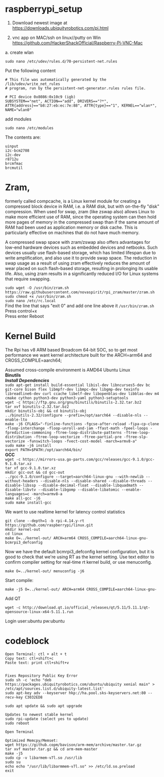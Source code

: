 # raspberrypi_setup
1. Download newest image at
https://downloads.ubiquityrobotics.com/pi.html


2. vnc app on MAC/ssh on linux//putty on Win
https://github.com/HackerShackOfficial/Raspberry-Pi-VNC-Mac

a. create wlan
```
sudo nano /etc/udev/rules.d/70-persistent-net.rules
```

Put the following content
   
```
# This file was automatically generated by the /lib/udev/write_net_rules
# program, run by the persistent-net-generator.rules rules file.

# PCI device 0x8086:0x10c9 (igb)
SUBSYSTEM=="net", ACTION=="add", DRIVERS=="?*", ATTR{address}=="b8:27:eb:ec:7e:88", ATTR{type}=="1", KERNEL=="wlan*", NAME="wlan0"

```


add modules
```
sudo nano /etc/modules
```

The contents are:
```
uinput
i2c-bcm2708
i2c-dev
r8712u
brcmfmac
brcmutil

```
# Zram,  
formerly called compcache, is a Linux kernel module for creating a compressed block device in RAM, i.e. a RAM disk, but with on-the-fly "disk" compression. When used for swap, zram (like zswap also) allows Linux to make more efficient use of RAM, since the operating system can then hold more pages of memory in the compressed swap than if the same amount of RAM had been used as application memory or disk cache. This is particularly effective on machines that do not have much memory.

A compressed swap space with zram/zswap also offers advantages for low-end hardware devices such as embedded devices and netbooks. Such devices usually use flash-based storage, which has limited lifespan due to write amplification, and also use it to provide swap space. The reduction in swap usage as a result of using zram effectively reduces the amount of wear placed on such flash-based storage, resulting in prolonging its usable life. Also, using zram results in a significantly reduced I/O for Linux systems that require swapping.  

`sudo wget -O /usr/bin/zram.sh https://raw.githubusercontent.com/novaspirit/rpi_zram/master/zram.sh`  
`sudo chmod +x /usr/bin/zram.sh`  
`sudo nano /etc/rc.local`  
Find the line that says "exit 0" and add one line above it
`/usr/bin/zram.sh`
Press control+x  
Press enter
Reboot


# Kernel Build
The Rpi has v8 ARM based Broadcom 64-bit SOC, so to get most performance we want kernel architecture built for the ARCH=arm64 and CROSS_COMPILE=aarch64;

Assumed cross-compile environment is AMD64 Ubuntu Linux  
	  **Binutils**  
***Install Dependencies***  
`sudo apt-get install build-essential libisl-dev libncurses5-dev bc git-core bison flex libmpfr-dev libmpc-dev libgmp-dev texinfo libreadline6-dev curl ccache libelf-dev libopenblas-dev libblas-dev m4 cmake cython python3-dev python3-yaml python3-setuptools`  
`wget -c https://ftp.gnu.org/gnu/binutils/binutils-2.32.tar.bz2`  
`tar xvf binutils-2.32.tar.bz2`  
`mkdir binutils-obj && cd binutils-obj`  
`../binutils-2.32/configure --prefix=/opt/aarch64 --disable-nls --enable-lto`  
`make -j6 CFLAGS="-finline-functions -fgcse-after-reload -fipa-cp-clone -floop-interchange -floop-unroll-and-jam -ffast-math -fpeel-loops -fpredictive-commoning -ftree-loop-distribute-patterns -ftree-loop-distribution -ftree-loop-vectorize -ftree-partial-pre -ftree-slp-vectorize -funswitch-loops -fvect-cost-model -march=armv8-a"`  
`sudo make -j6 install`  
`export PATH=$PATH:/opt/aarch64/bin/`  
	 **GCC**  
`wget -c https://mirrors-usa.go-parts.com/gcc/releases/gcc-9.1.0/gcc-9.1.0.tar.xz`  
`tar xf gcc-9.1.0.tar.xz`  
`mkdir gcc-out && cd gcc-out`  
`../gcc-9.1.0/configure --target=aarch64-linux-gnu --with-newlib --without-headers
 --disable-nls --disable-shared --disable-threads --disable-libssp --disable-decimal-float
 --disable-libquadmath --disable-libvtv --disable-libgomp --disable-libatomic
 --enable-languages=c -march=armv8-a`  
 `make all-gcc -j6`  
 `sudo make install-gcc`  
 
We want to use realtime kernel for latency control statistics

    git clone --depth=1 -b rpi-4.14.y-rt https://github.com/raspberrypi/linux.git
    mkdir kernel-out
    cd linux
    make O=../kernel-out/ ARCH=arm64 CROSS_COMPILE=aarch64-linux-gnu-  bcmrpi3_defconfig
Now we have the default bcmrpi3_defconfig kernel configuration, but it is good to check that we're using RT as the kernel setting. Use text editor to confirm compiler setting for real-time rt kernel build, or use menuconfig.

    make O=../kernel-out/ menuconfig -j6

Start compile:

    make -j5 O=../kernel-out/ ARCH=arm64 CROSS_COMPILE=aarch64-linux-gnu-

Add QT
```
wget -c http://download.qt.io/official_releases/qt/5.11/5.11.1/qt-opensource-linux-x64-5.11.1.run
```
Login user:ubuntu pw:ubuntu

# codeblock
    Open Terminal: ctl + alt + t
    Copy text: ctl+shift+c
    Paste text: print ctl+shift+v

    
    Fixes Repository Public Key Error
    sudo sh -c 'echo "deb https://packages.ubiquityrobotics.com/ubuntu/ubiquity xenial main" > /etc/apt/sources.list.d/ubiquity-latest.list'
    sudo apt-key adv --keyserver hkp://ha.pool.sks-keyservers.net:80 --recv-key C3032ED8

    sudo apt update && sudo apt upgrade 
    
    Updates to newest stable kernel
    sudo rpi-update (select yes to update)
    sudo reboot
    
    Open Terminal
    
    Optimized Memcpy/Memset:
    wget https://github.copm/bavison/arm-mem/archive/master.tar.gz
    tar xvf master.tar.gz && cd arm-mem-master
    make -j5
    sudo cp -v libarmem-v7l.so /usr/lib
    sudo su
    echo echo "/usr/lib/libarmmem-v7l.so" >> /etc/ld.so.preload
    exit
    
